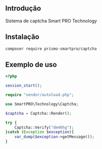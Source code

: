 ## Introdução

Sistema de captcha Smart PRO Technology

## Instalação

```bash
composer require prismo-smartpro/captcha
```

## Exemplo de uso

```php
<?php

session_start();

require "vendor/autoload.php";

use SmartPRO\Technology\Captcha;

$captcha = Captcha::Render();

try {
    Captcha::Verify("dm40hg");
}catch (Exception $exception){
    var_dump($exception->getMessage());
}
```